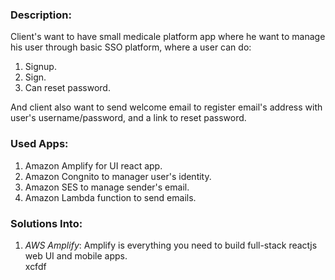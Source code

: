### Description:
Client's want to have small medicale platform app where he want to manage his user through basic SSO platform, where a user can do: <br />
1. Signup. <br />
2. Sign. <br />
3. Can reset password. <br />

And client also want to send welcome email to register email's address with user's username/password, and a link to reset password. <br />

### Used Apps:
1. Amazon Amplify for UI react app. <br />
2. Amazon Congnito to manager user's identity. <br />
3. Amazon SES to manage sender's email. <br />
4. Amazon Lambda function to send emails. <br />

### Solutions Into:
1. *AWS Amplify*: Amplify is everything you need to build full-stack reactjs web UI and mobile apps. <br />
                     xcfdf